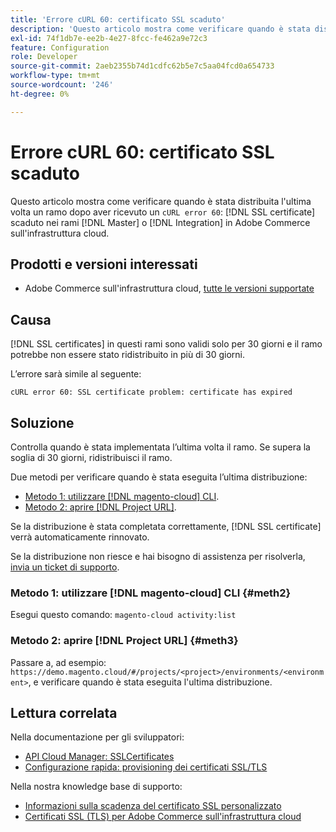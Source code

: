 ```yaml
---
title: 'Errore cURL 60: certificato SSL scaduto'
description: 'Questo articolo mostra come verificare quando è stata distribuita l’ultima volta un ramo dopo aver ricevuto un errore cURL 60: certificato SSL scaduto nei rami Principale o Integrazione su Adobe Commerce nell’infrastruttura cloud.'
exl-id: 74f1db7e-ee2b-4e27-8fcc-fe462a9e72c3
feature: Configuration
role: Developer
source-git-commit: 2aeb2355b74d1cdfc62b5e7c5aa04fcd0a654733
workflow-type: tm+mt
source-wordcount: '246'
ht-degree: 0%

---
```


# Errore cURL 60: certificato SSL scaduto

Questo articolo mostra come verificare quando è stata distribuita l&#39;ultima volta un ramo dopo aver ricevuto un `cURL error 60`: [!DNL SSL certificate] scaduto nei rami [!DNL Master] o [!DNL Integration] in Adobe Commerce sull&#39;infrastruttura cloud.

## Prodotti e versioni interessati

* Adobe Commerce sull&#39;infrastruttura cloud, [tutte le versioni supportate](https://magento.com/sites/default/files/magento-software-lifecycle-policy.pdf)

## Causa

[!DNL SSL certificates] in questi rami sono validi solo per 30 giorni e il ramo potrebbe non essere stato ridistribuito in più di 30 giorni.

L’errore sarà simile al seguente:

```cURL
cURL error 60: SSL certificate problem: certificate has expired
```

## Soluzione

Controlla quando è stata implementata l’ultima volta il ramo. Se supera la soglia di 30 giorni, ridistribuisci il ramo.

Due metodi per verificare quando è stata eseguita l’ultima distribuzione:

* [Metodo 1: utilizzare [!DNL magento-cloud] CLI](#meth2).
* [Metodo 2: aprire  [!DNL Project URL]](#meth3).

Se la distribuzione è stata completata correttamente, [!DNL SSL certificate] verrà automaticamente rinnovato.

Se la distribuzione non riesce e hai bisogno di assistenza per risolverla, [invia un ticket di supporto](https://experienceleague.adobe.com/docs/commerce-knowledge-base/kb/help-center-guide/magento-help-center-user-guide.html#submit-ticket).

### Metodo 1: utilizzare [!DNL magento-cloud] CLI {#meth2}

Esegui questo comando: `magento-cloud activity:list`

### Metodo 2: aprire [!DNL Project URL] {#meth3}

Passare a, ad esempio: `https://demo.magento.cloud/#/projects/<project>/environments/<environment>`, e verificare quando è stata eseguita l&#39;ultima distribuzione.

## Lettura correlata

Nella documentazione per gli sviluppatori:

* [API Cloud Manager: SSLCertificates](https://developer.adobe.com/experience-cloud/cloud-manager/reference/api/#tag/SSLCertificates)
* [Configurazione rapida: provisioning dei certificati SSL/TLS](https://experienceleague.adobe.com/en/docs/commerce-cloud-service/user-guide/cdn/setup-fastly/fastly-configuration#provision-ssltls-certificates)

Nella nostra knowledge base di supporto:

* [Informazioni sulla scadenza del certificato SSL personalizzato](https://experienceleague.adobe.com/docs/commerce-knowledge-base/kb/troubleshooting/miscellaneous/custom-ssl-certificate-expiration-information.html)
* [Certificati SSL (TLS) per Adobe Commerce sull&#39;infrastruttura cloud](https://experienceleague.adobe.com/docs/commerce-knowledge-base/kb/how-to/ssl-tls-certificates-for-magento-commerce-cloud-faq.html)

